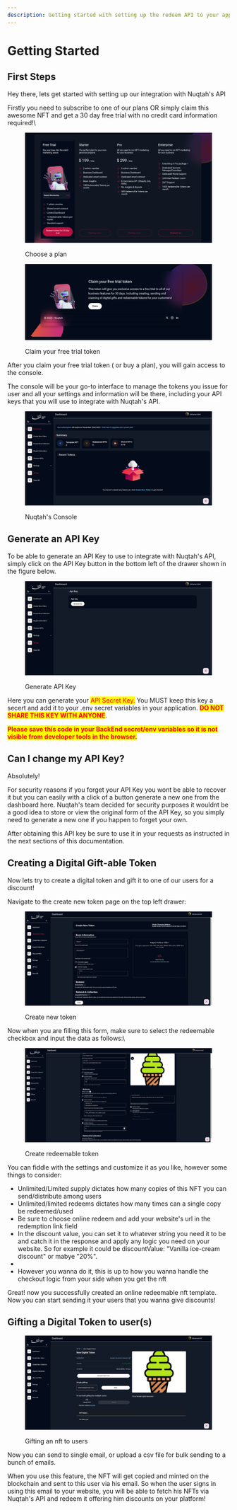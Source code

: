 ```yaml
---
description: Getting started with setting up the redeem API to your app
---
```


# Getting Started

## First Steps

Hey there, lets get started with setting up our integration with Nuqtah's API

Firstly you need to subscribe to one of our plans OR simply claim this awesome NFT and get a 30 day free trial with no credit card information required!\


<figure><img src="../../.gitbook/assets/image (2).png" alt=""><figcaption><p>Choose a plan</p></figcaption></figure>

<figure><img src="../../.gitbook/assets/image (1).png" alt=""><figcaption><p>Claim your free trial token</p></figcaption></figure>

After you claim your free trial token ( or buy a plan), you will gain access to the console.&#x20;

The console will be your go-to interface to manage the tokens you issue for user and all your settings and information will be there, including your API keys that  you will use to integrate with Nuqtah's API.



<figure><img src="../../.gitbook/assets/image (3).png" alt=""><figcaption><p>Nuqtah's Console</p></figcaption></figure>



## Generate an API Key&#x20;

To be able to generate an API Key to use to integrate with Nuqtah's API, simply click on the API Key button in the bottom left of the drawer shown in the figure below.

<figure><img src="../../.gitbook/assets/image (4).png" alt=""><figcaption><p>Generate API Key</p></figcaption></figure>

Here you can generate your <mark style="color:red;">API Secret Key.</mark> You MUST keep this key a secert and add it to your .env secret variables in your application. <mark style="color:red;">**DO NOT SHARE THIS KEY WITH ANYONE**</mark>.&#x20;

<mark style="color:red;">**Please save this code in your BackEnd secret/env variables so it is not visible from developer tools in the browser.**</mark>



## Can I change my API Key?

Absolutely!&#x20;

For security reasons if you forget your API Key you wont be able to recover it but you can easily with a click of a button generate a new one from the dashboard here. Nuqtah's team decided for security purposes it wouldnt be a good idea to store or view the original form of the API Key, so you simply need to generate a new one if you happen to forget your own.

After obtaining this API key be sure to use it in your requests as instructed in the next sections of this documentation.



## Creating a Digital Gift-able Token

Now lets try to create a digital token and gift it to one of our users for a discount!

Navigate to the create new token page on the top left drawer:

<figure><img src="../../.gitbook/assets/image (5).png" alt=""><figcaption><p>Create new token</p></figcaption></figure>

&#x20; Now when you are filling this form, make sure to select the redeemable checkbox and input the data as follows:\


<figure><img src="../../.gitbook/assets/image (7).png" alt=""><figcaption><p>Create redeemable token</p></figcaption></figure>

You can fiddle with the settings and customize it as you like, however some things to consider:

* Unlimited/Limited supply dictates how many copies of this NFT you can send/distribute among users
* Unlimited/limited redeems dictates how many times can a single copy be redeemed/used
* Be sure to choose online redeem and add your website's url in the redemption link field
* In the discount value, you can set it to whatever string you need it to be and catch it in the response and apply any logic you need on your website. So for example it could be discountValue: "Vanilla ice-cream discount" or mabye "20%".&#x20;
*
* However you wanna do it, this is up to how you wanna handle the checkout logic from your side when you get the nft



Great! now you successfully created an online redeemable nft template. Now you can start sending it your users that you wanna give discounts!



## Gifting a Digital Token to user(s)

<figure><img src="../../.gitbook/assets/image (8).png" alt=""><figcaption><p>Gifting an nft to users</p></figcaption></figure>

Now you can send to single email, or upload a csv file for bulk sending to a bunch of emails.

When you use this feature, the NFT will get copied and minted on the blockchain and sent to this user via his email. So when the user signs in using this email to your website, you will be able to fetch his NFTs via Nuqtah's API and redeem it offering him discounts on your platform!


